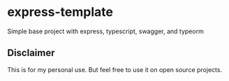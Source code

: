 # express-template
Simple base project with express, typescript, swagger, and typeorm

## Disclaimer
This is for my personal use. But feel free to use it on open source projects.
